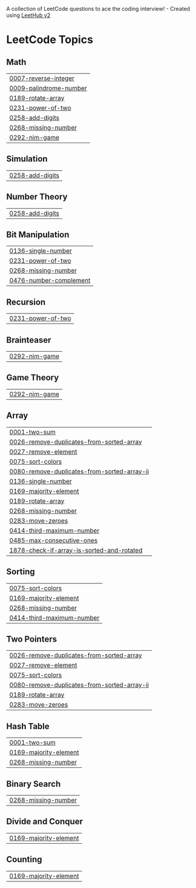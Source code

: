 A collection of LeetCode questions to ace the coding interview! - Created using [LeetHub v2](https://github.com/arunbhardwaj/LeetHub-2.0)
<!---LeetCode Topics Start-->
# LeetCode Topics
## Math
|  |
| ------- |
| [0007-reverse-integer](https://github.com/ashutoshpandey18/DSA-daily/tree/master/0007-reverse-integer) |
| [0009-palindrome-number](https://github.com/ashutoshpandey18/DSA-daily/tree/master/0009-palindrome-number) |
| [0189-rotate-array](https://github.com/ashutoshpandey18/DSA-daily/tree/master/0189-rotate-array) |
| [0231-power-of-two](https://github.com/ashutoshpandey18/DSA-daily/tree/master/0231-power-of-two) |
| [0258-add-digits](https://github.com/ashutoshpandey18/DSA-daily/tree/master/0258-add-digits) |
| [0268-missing-number](https://github.com/ashutoshpandey18/DSA-daily/tree/master/0268-missing-number) |
| [0292-nim-game](https://github.com/ashutoshpandey18/DSA-daily/tree/master/0292-nim-game) |
## Simulation
|  |
| ------- |
| [0258-add-digits](https://github.com/ashutoshpandey18/DSA-daily/tree/master/0258-add-digits) |
## Number Theory
|  |
| ------- |
| [0258-add-digits](https://github.com/ashutoshpandey18/DSA-daily/tree/master/0258-add-digits) |
## Bit Manipulation
|  |
| ------- |
| [0136-single-number](https://github.com/ashutoshpandey18/DSA-daily/tree/master/0136-single-number) |
| [0231-power-of-two](https://github.com/ashutoshpandey18/DSA-daily/tree/master/0231-power-of-two) |
| [0268-missing-number](https://github.com/ashutoshpandey18/DSA-daily/tree/master/0268-missing-number) |
| [0476-number-complement](https://github.com/ashutoshpandey18/DSA-daily/tree/master/0476-number-complement) |
## Recursion
|  |
| ------- |
| [0231-power-of-two](https://github.com/ashutoshpandey18/DSA-daily/tree/master/0231-power-of-two) |
## Brainteaser
|  |
| ------- |
| [0292-nim-game](https://github.com/ashutoshpandey18/DSA-daily/tree/master/0292-nim-game) |
## Game Theory
|  |
| ------- |
| [0292-nim-game](https://github.com/ashutoshpandey18/DSA-daily/tree/master/0292-nim-game) |
## Array
|  |
| ------- |
| [0001-two-sum](https://github.com/ashutoshpandey18/DSA-daily/tree/master/0001-two-sum) |
| [0026-remove-duplicates-from-sorted-array](https://github.com/ashutoshpandey18/DSA-daily/tree/master/0026-remove-duplicates-from-sorted-array) |
| [0027-remove-element](https://github.com/ashutoshpandey18/DSA-daily/tree/master/0027-remove-element) |
| [0075-sort-colors](https://github.com/ashutoshpandey18/DSA-daily/tree/master/0075-sort-colors) |
| [0080-remove-duplicates-from-sorted-array-ii](https://github.com/ashutoshpandey18/DSA-daily/tree/master/0080-remove-duplicates-from-sorted-array-ii) |
| [0136-single-number](https://github.com/ashutoshpandey18/DSA-daily/tree/master/0136-single-number) |
| [0169-majority-element](https://github.com/ashutoshpandey18/DSA-daily/tree/master/0169-majority-element) |
| [0189-rotate-array](https://github.com/ashutoshpandey18/DSA-daily/tree/master/0189-rotate-array) |
| [0268-missing-number](https://github.com/ashutoshpandey18/DSA-daily/tree/master/0268-missing-number) |
| [0283-move-zeroes](https://github.com/ashutoshpandey18/DSA-daily/tree/master/0283-move-zeroes) |
| [0414-third-maximum-number](https://github.com/ashutoshpandey18/DSA-daily/tree/master/0414-third-maximum-number) |
| [0485-max-consecutive-ones](https://github.com/ashutoshpandey18/DSA-daily/tree/master/0485-max-consecutive-ones) |
| [1878-check-if-array-is-sorted-and-rotated](https://github.com/ashutoshpandey18/DSA-daily/tree/master/1878-check-if-array-is-sorted-and-rotated) |
## Sorting
|  |
| ------- |
| [0075-sort-colors](https://github.com/ashutoshpandey18/DSA-daily/tree/master/0075-sort-colors) |
| [0169-majority-element](https://github.com/ashutoshpandey18/DSA-daily/tree/master/0169-majority-element) |
| [0268-missing-number](https://github.com/ashutoshpandey18/DSA-daily/tree/master/0268-missing-number) |
| [0414-third-maximum-number](https://github.com/ashutoshpandey18/DSA-daily/tree/master/0414-third-maximum-number) |
## Two Pointers
|  |
| ------- |
| [0026-remove-duplicates-from-sorted-array](https://github.com/ashutoshpandey18/DSA-daily/tree/master/0026-remove-duplicates-from-sorted-array) |
| [0027-remove-element](https://github.com/ashutoshpandey18/DSA-daily/tree/master/0027-remove-element) |
| [0075-sort-colors](https://github.com/ashutoshpandey18/DSA-daily/tree/master/0075-sort-colors) |
| [0080-remove-duplicates-from-sorted-array-ii](https://github.com/ashutoshpandey18/DSA-daily/tree/master/0080-remove-duplicates-from-sorted-array-ii) |
| [0189-rotate-array](https://github.com/ashutoshpandey18/DSA-daily/tree/master/0189-rotate-array) |
| [0283-move-zeroes](https://github.com/ashutoshpandey18/DSA-daily/tree/master/0283-move-zeroes) |
## Hash Table
|  |
| ------- |
| [0001-two-sum](https://github.com/ashutoshpandey18/DSA-daily/tree/master/0001-two-sum) |
| [0169-majority-element](https://github.com/ashutoshpandey18/DSA-daily/tree/master/0169-majority-element) |
| [0268-missing-number](https://github.com/ashutoshpandey18/DSA-daily/tree/master/0268-missing-number) |
## Binary Search
|  |
| ------- |
| [0268-missing-number](https://github.com/ashutoshpandey18/DSA-daily/tree/master/0268-missing-number) |
## Divide and Conquer
|  |
| ------- |
| [0169-majority-element](https://github.com/ashutoshpandey18/DSA-daily/tree/master/0169-majority-element) |
## Counting
|  |
| ------- |
| [0169-majority-element](https://github.com/ashutoshpandey18/DSA-daily/tree/master/0169-majority-element) |
<!---LeetCode Topics End-->